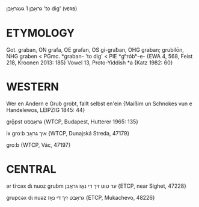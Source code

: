 גראָבן 1
געגראָבן
'to dig'
(ᴠᴇʀʙ)

ETYMOLOGY
===========
Got. graban, ON grafa, OE grafan, OS gi-graƀan, OHG graban; grubilōn, NHG graben < PGmc. *graban- 'to dig' < PIE *gʰróbʰ-e-
{EWA 4, 568, Feist 218, Kroonen 2013: 185}
Vowel 13, Proto-Yiddish *a
{Katz 1982: 60}

WESTERN
========

Wer en Andern e Grub grobt, fallt selbst en'ein
{Maißim un Schnokes vun e Handelewos, LEIPZIG 1845: 44}

grǭpst גראָבסט {WTCP, Budapest, Hutterer 1965: 135}

ix groːb איך גראָב {WTCP, Dunajská Streda, 47179}

groːb {WTCP, Vác, 47197}

CENTRAL
========

ər tiˑcəx dɩ nuoz grubm ער טוט זיך די נאָז גראָבן {ETCP, near Sighet, 47228}

grupcəx dɩ nuəz גראָבט זיך די נאָז {ETCP, Mukachevo, 48226}
